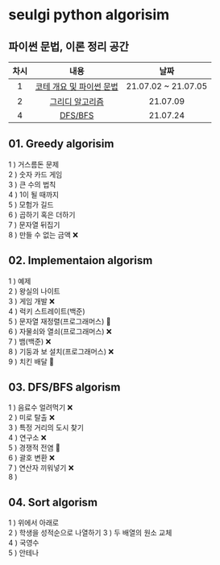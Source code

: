 # seulgi python algorisim

## 파이썬 문법, 이론 정리 공간

| 차시 |                                         내용                                         |        날짜         |
| :--: | :----------------------------------------------------------------------------------: | :-----------------: |
|  1   | [코테 개요 및 파이썬 문법](https://www.notion.so/1-4981c1ee0773477c9ef1a192c4b9acc6) | 21.07.02 ~ 21.07.05 |
|  2   |     [그리디 알고리즘](https://www.notion.so/2-2fdb4eed303749bdbd331e140e100ecb)      |      21.07.09       |
|  4   |     [DFS/BFS](https://www.notion.so/4-BFS-DFS-84d7334d85f34927b7cd4b3745609b18)      |      21.07.24       |

## 01. Greedy algorisim

1 ) 거스름돈 문제  
2 ) 숫자 카드 게임  
3 ) 큰 수의 법칙  
4 ) 1이 될 때까지  
5 ) 모험가 길드  
6 ) 곱하기 혹은 더하기  
7 ) 문자열 뒤집기  
8 ) 만들 수 없는 금액 ❌

## 02. Implementaion algorism

1 ) 예제  
2 ) 왕실의 나이트  
3 ) 게임 개발 ❌  
4 ) 럭키 스트레이트(백준)  
5 ) 문자열 재정렬(프로그래머스) 🔺  
6 ) 자물쇠와 열쇠(프로그래머스) ❌  
7 ) 뱀(백준) ❌  
8 ) 기둥과 보 설치(프로그래머스) ❌  
9 ) 치킨 배달 🔺

## 03. DFS/BFS algorism

1 ) 음료수 얼려먹기 ❌  
2 ) 미로 탈출 ❌  
3 ) 특정 거리의 도시 찾기  
4 ) 연구소 ❌  
5 ) 경쟁적 전염 🔺  
6 ) 괄호 변환 ❌  
7 ) 연산자 끼워넣기 ❌  
8 )

## 04. Sort algorism

1 ) 위에서 아래로  
2 ) 학생을 성적순으로 나열하기
3 ) 두 배열의 원소 교체  
4 ) 국영수  
5 ) 안테나
